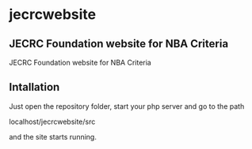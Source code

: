 # jecrcwebsite

## JECRC Foundation website for NBA Criteria

JECRC Foundation website for NBA Criteria

## Intallation

Just open the repository folder, start your php server and go to the path

localhost/jecrcwebsite/src

and the site starts running.
